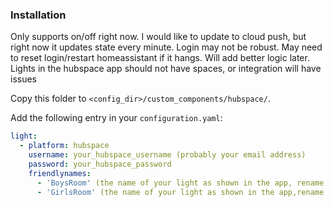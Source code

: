 ### Installation

Only supports on/off right now. I would like to update to cloud push, but right now it updates state every minute. Login may not be robust. May need to reset login/restart homeassistant if it hangs. Will add better logic later. Lights in the hubspace app should not have spaces, or integration will have issues

Copy this folder to `<config_dir>/custom_components/hubspace/`.

Add the following entry in your `configuration.yaml`:

```yaml
light:
  - platform: hubspace
    username: your_hubspace_username (probably your email address)
    password: your_hubspace_password
    friendlynames:
      - 'BoysRoom' (the name of your light as shown in the app, rename so don't have spaces in light name)
      - 'GirlsRoom' (the name of your light as shown in the app,rename so don't have spaces in light name)
